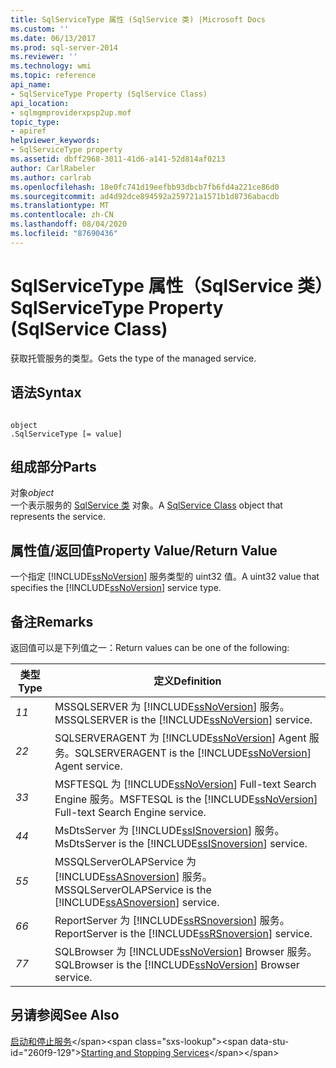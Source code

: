 ```yaml
---
title: SqlServiceType 属性 (SqlService 类) |Microsoft Docs
ms.custom: ''
ms.date: 06/13/2017
ms.prod: sql-server-2014
ms.reviewer: ''
ms.technology: wmi
ms.topic: reference
api_name:
- SqlServiceType Property (SqlService Class)
api_location:
- sqlmgmproviderxpsp2up.mof
topic_type:
- apiref
helpviewer_keywords:
- SqlServiceType property
ms.assetid: dbff2968-3011-41d6-a141-52d814af0213
author: CarlRabeler
ms.author: carlrab
ms.openlocfilehash: 18e0fc741d19eefbb93dbcb7fb6fd4a221ce86d0
ms.sourcegitcommit: ad4d92dce894592a259721a1571b1d8736abacdb
ms.translationtype: MT
ms.contentlocale: zh-CN
ms.lasthandoff: 08/04/2020
ms.locfileid: "87690436"
---
```

# <a name="sqlservicetype-property-sqlservice-class"></a><span data-ttu-id="260f9-102">SqlServiceType 属性（SqlService 类）</span><span class="sxs-lookup"><span data-stu-id="260f9-102">SqlServiceType Property (SqlService Class)</span></span>
  <span data-ttu-id="260f9-103">获取托管服务的类型。</span><span class="sxs-lookup"><span data-stu-id="260f9-103">Gets the type of the managed service.</span></span>  
  
## <a name="syntax"></a><span data-ttu-id="260f9-104">语法</span><span class="sxs-lookup"><span data-stu-id="260f9-104">Syntax</span></span>  
  
```  
  
object  
.SqlServiceType [= value]  
```  
  
## <a name="parts"></a><span data-ttu-id="260f9-105">组成部分</span><span class="sxs-lookup"><span data-stu-id="260f9-105">Parts</span></span>  
 <span data-ttu-id="260f9-106">对象</span><span class="sxs-lookup"><span data-stu-id="260f9-106">*object*</span></span>  
 <span data-ttu-id="260f9-107">一个表示服务的 [SqlService 类](sqlservice-class.md) 对象。</span><span class="sxs-lookup"><span data-stu-id="260f9-107">A [SqlService Class](sqlservice-class.md) object that represents the service.</span></span>  
  
## <a name="property-valuereturn-value"></a><span data-ttu-id="260f9-108">属性值/返回值</span><span class="sxs-lookup"><span data-stu-id="260f9-108">Property Value/Return Value</span></span>  
 <span data-ttu-id="260f9-109">一个指定 [!INCLUDE[ssNoVersion](../../../includes/ssnoversion-md.md)] 服务类型的 uint32 值。</span><span class="sxs-lookup"><span data-stu-id="260f9-109">A uint32 value that specifies the [!INCLUDE[ssNoVersion](../../../includes/ssnoversion-md.md)] service type.</span></span>  
  
## <a name="remarks"></a><span data-ttu-id="260f9-110">备注</span><span class="sxs-lookup"><span data-stu-id="260f9-110">Remarks</span></span>  
 <span data-ttu-id="260f9-111">返回值可以是下列值之一：</span><span class="sxs-lookup"><span data-stu-id="260f9-111">Return values can be one of the following:</span></span>  
  
|<span data-ttu-id="260f9-112">类型</span><span class="sxs-lookup"><span data-stu-id="260f9-112">Type</span></span>|<span data-ttu-id="260f9-113">定义</span><span class="sxs-lookup"><span data-stu-id="260f9-113">Definition</span></span>|  
|----------|----------------|  
|<span data-ttu-id="260f9-114">*1*</span><span class="sxs-lookup"><span data-stu-id="260f9-114">*1*</span></span>|<span data-ttu-id="260f9-115">MSSQLSERVER 为 [!INCLUDE[ssNoVersion](../../../includes/ssnoversion-md.md)] 服务。</span><span class="sxs-lookup"><span data-stu-id="260f9-115">MSSQLSERVER is the [!INCLUDE[ssNoVersion](../../../includes/ssnoversion-md.md)] service.</span></span>|  
|<span data-ttu-id="260f9-116">*2*</span><span class="sxs-lookup"><span data-stu-id="260f9-116">*2*</span></span>|<span data-ttu-id="260f9-117">SQLSERVERAGENT 为 [!INCLUDE[ssNoVersion](../../../includes/ssnoversion-md.md)] Agent 服务。</span><span class="sxs-lookup"><span data-stu-id="260f9-117">SQLSERVERAGENT is the [!INCLUDE[ssNoVersion](../../../includes/ssnoversion-md.md)] Agent service.</span></span>|  
|<span data-ttu-id="260f9-118">*3*</span><span class="sxs-lookup"><span data-stu-id="260f9-118">*3*</span></span>|<span data-ttu-id="260f9-119">MSFTESQL 为 [!INCLUDE[ssNoVersion](../../../includes/ssnoversion-md.md)] Full-text Search Engine 服务。</span><span class="sxs-lookup"><span data-stu-id="260f9-119">MSFTESQL is the [!INCLUDE[ssNoVersion](../../../includes/ssnoversion-md.md)] Full-text Search Engine service.</span></span>|  
|<span data-ttu-id="260f9-120">*4*</span><span class="sxs-lookup"><span data-stu-id="260f9-120">*4*</span></span>|<span data-ttu-id="260f9-121">MsDtsServer 为 [!INCLUDE[ssISnoversion](../../../includes/ssisnoversion-md.md)] 服务。</span><span class="sxs-lookup"><span data-stu-id="260f9-121">MsDtsServer is the [!INCLUDE[ssISnoversion](../../../includes/ssisnoversion-md.md)] service.</span></span>|  
|<span data-ttu-id="260f9-122">*5*</span><span class="sxs-lookup"><span data-stu-id="260f9-122">*5*</span></span>|<span data-ttu-id="260f9-123">MSSQLServerOLAPService 为 [!INCLUDE[ssASnoversion](../../../includes/ssasnoversion-md.md)] 服务。</span><span class="sxs-lookup"><span data-stu-id="260f9-123">MSSQLServerOLAPService is the [!INCLUDE[ssASnoversion](../../../includes/ssasnoversion-md.md)] service.</span></span>|  
|<span data-ttu-id="260f9-124">*6*</span><span class="sxs-lookup"><span data-stu-id="260f9-124">*6*</span></span>|<span data-ttu-id="260f9-125">ReportServer 为 [!INCLUDE[ssRSnoversion](../../../includes/ssrsnoversion-md.md)] 服务。</span><span class="sxs-lookup"><span data-stu-id="260f9-125">ReportServer is the [!INCLUDE[ssRSnoversion](../../../includes/ssrsnoversion-md.md)] service.</span></span>|  
|<span data-ttu-id="260f9-126">*7*</span><span class="sxs-lookup"><span data-stu-id="260f9-126">*7*</span></span>|<span data-ttu-id="260f9-127">SQLBrowser 为 [!INCLUDE[ssNoVersion](../../../includes/ssnoversion-md.md)] Browser 服务。</span><span class="sxs-lookup"><span data-stu-id="260f9-127">SQLBrowser is the [!INCLUDE[ssNoVersion](../../../includes/ssnoversion-md.md)] Browser service.</span></span>|  
  
## <a name="see-also"></a><span data-ttu-id="260f9-128">另请参阅</span><span class="sxs-lookup"><span data-stu-id="260f9-128">See Also</span></span>  
 <span data-ttu-id="260f9-129">[启动和停止服务](https://technet.microsoft.com/library/ms174886\(v=sql.105\).aspx)</span><span class="sxs-lookup"><span data-stu-id="260f9-129">[Starting and Stopping Services](https://technet.microsoft.com/library/ms174886\(v=sql.105\).aspx)</span></span>  
  
  

